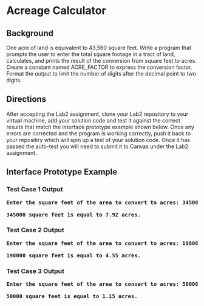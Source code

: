 # Acreage Calculator

## Background

One acre of land is equivalent to 43,560 square feet. Write a program that prompts the user to enter the total square footage in a tract of land, calculates, and 
prints the result of the conversion from square feet to acres. Create a constant named ACRE_FACTOR to express the conversion factor. Format the output to limit the 
number of digits after the decimal point to two digits.

## Directions
After accepting the Lab2 assignment, clone your Lab2 repository to your virtual machine, add your solution code and test it against the correct results that match the interface prototype example shown below. Once any errors are corrected and the program is working correctly, push it back to your repositiry which will spin up a test of your solution code. Once it has passed the auto-test you will need to submit it to Canvas under the Lab2 assignment.

## Interface Prototype Example

### Test Case 1 Output
<pre><b>Enter the square feet of the area to convert to acres: 345000
  
345000 square feet is equal to 7.92 acres.</b></pre>
### Test Case 2 Output
<pre><b>Enter the square feet of the area to convert to acres: 198000

198000 square feet is equal to 4.55 acres.</b></pre>

### Test Case 3 Output
<pre><b>Enter the square feet of the area to convert to acres: 50000

50000 square feet is equal to 1.15 acres.</b></pre>
  



